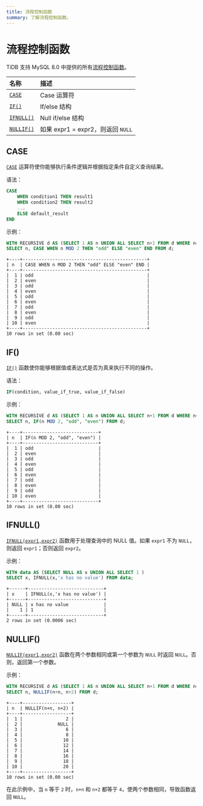 ```yaml
---
title: 流程控制函数
summary: 了解流程控制函数。
---
```


# 流程控制函数

TiDB 支持 MySQL 8.0 中提供的所有[流程控制函数](https://dev.mysql.com/doc/refman/8.0/en/flow-control-functions.html)。

| 名称                                                                                            | 描述                       |
|:--------------------------------------------------------------------------------------------------|:----------------------------------|
| [`CASE`](#case)       | Case 运算符                     |
| [`IF()`](#if)         | If/else 结构                 |
| [`IFNULL()`](#ifnull) | Null if/else 结构            |
| [`NULLIF()`](#nullif) | 如果 expr1 = expr2，则返回 `NULL`      |

## CASE

[`CASE`](https://dev.mysql.com/doc/refman/8.0/en/flow-control-functions.html#operator_case) 运算符使你能够执行条件逻辑并根据指定条件自定义查询结果。

语法：

```sql
CASE
    WHEN condition1 THEN result1
    WHEN condition2 THEN result2
    ...
    ELSE default_result
END
```

示例：

```sql
WITH RECURSIVE d AS (SELECT 1 AS n UNION ALL SELECT n+1 FROM d WHERE n<10)
SELECT n, CASE WHEN n MOD 2 THEN "odd" ELSE "even" END FROM d;
```

```
+----+----------------------------------------------+
| n  | CASE WHEN n MOD 2 THEN "odd" ELSE "even" END |
+----+----------------------------------------------+
|  1 | odd                                          |
|  2 | even                                         |
|  3 | odd                                          |
|  4 | even                                         |
|  5 | odd                                          |
|  6 | even                                         |
|  7 | odd                                          |
|  8 | even                                         |
|  9 | odd                                          |
| 10 | even                                         |
+----+----------------------------------------------+
10 rows in set (0.00 sec)
```

## IF()

[`IF()`](https://dev.mysql.com/doc/refman/8.0/en/flow-control-functions.html#function_if) 函数使你能够根据值或表达式是否为真来执行不同的操作。

语法：

```sql
IF(condition, value_if_true, value_if_false)
```

示例：

```sql
WITH RECURSIVE d AS (SELECT 1 AS n UNION ALL SELECT n+1 FROM d WHERE n<10)
SELECT n, IF(n MOD 2, "odd", "even") FROM d;
```

```
+----+----------------------------+
| n  | IF(n MOD 2, "odd", "even") |
+----+----------------------------+
|  1 | odd                        |
|  2 | even                       |
|  3 | odd                        |
|  4 | even                       |
|  5 | odd                        |
|  6 | even                       |
|  7 | odd                        |
|  8 | even                       |
|  9 | odd                        |
| 10 | even                       |
+----+----------------------------+
10 rows in set (0.00 sec)
```

## IFNULL()

[`IFNULL(expr1,expr2)`](https://dev.mysql.com/doc/refman/8.0/en/flow-control-functions.html#function_ifnull) 函数用于处理查询中的 NULL 值。如果 `expr1` 不为 `NULL`，则返回 `expr1`；否则返回 `expr2`。

示例：

```sql
WITH data AS (SELECT NULL AS x UNION ALL SELECT 1 )
SELECT x, IFNULL(x,'x has no value') FROM data;
```

```
+------+----------------------------+
| x    | IFNULL(x,'x has no value') |
+------+----------------------------+
| NULL | x has no value             |
|    1 | 1                          |
+------+----------------------------+
2 rows in set (0.0006 sec)
```

## NULLIF()

[`NULLIF(expr1,expr2)`](https://dev.mysql.com/doc/refman/8.0/en/flow-control-functions.html#function_nullif) 函数在两个参数相同或第一个参数为 `NULL` 时返回 `NULL`。否则，返回第一个参数。

示例：

```sql
WITH RECURSIVE d AS (SELECT 1 AS n UNION ALL SELECT n+1 FROM d WHERE n<10)
SELECT n, NULLIF(n+n, n+2) FROM d;
```

```
+----+------------------+
| n  | NULLIF(n+n, n+2) |
+----+------------------+
|  1 |                2 |
|  2 |             NULL |
|  3 |                6 |
|  4 |                8 |
|  5 |               10 |
|  6 |               12 |
|  7 |               14 |
|  8 |               16 |
|  9 |               18 |
| 10 |               20 |
+----+------------------+
10 rows in set (0.00 sec)
```

在此示例中，当 `n` 等于 `2` 时，`n+n` 和 `n+2` 都等于 `4`，使两个参数相同，导致函数返回 `NULL`。
